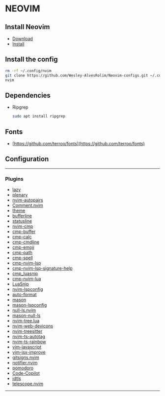 # NEOVIM

## Install Neovim

- [Download](https://github.com/neovim/neovim/releases/tag/stable)
- [Install](https://github.com/neovim/neovim/wiki/Installing-Neovim#install-from-source)

## Install the config

```sh
rm -rf ~/.config/nvim
git clone https://github.com/Wesley-AlvesRolim/Neovim-configs.git ~/.config/nvim
nvim
```

## Dependencies

- Ripgrep

  ```sh
  sudo apt install ripgrep
  ```

## Fonts

- [https://github.com/terroo/fonts](https://github.com/terroo/fonts)

## Configuration

---

### Plugins

- [lazy](https://github.com/folke/lazy.nvim.git)
- [plenary](https://github.com/nvim-lua/plenary.nvim)
- [nvim-autopairs](https://github.com/windwp/nvim-autopairs)
- [Comment.nvim](https://github.com/numToStr/Comment.nvim)
- [theme](https://github.com/kvrohit/mellow.nvim)
- [bufferline](https://github.com/romgrk/barbar.nvim)
- [statusline](https://github.com/echasnovski/mini.statusline)
- [nvim-cmp](https://github.com/hrsh7th/nvim-cmp)
- [cmp-buffer](https://github.com/hrsh7th/cmp-buffer)
- [cmp-calc](https://github.com/hrsh7th/cmp-calc)
- [cmp-cmdline](https://github.com/hrsh7th/cmp-cmdline)
- [cmp-emoji](https://github.com/hrsh7th/cmp-emoji)
- [cmp-path](https://github.com/hrsh7th/cmp-path)
- [cmp-spell](https://github.com/f3fora/cmp-spell)
- [cmp-nvim-lsp](https://github.com/hrsh7th/cmp-nvim-lsp)
- [cmp-nvim-lsp-signature-help](https://github.com/hrsh7th/cmp-nvim-lsp-signature-help)
- [cmp_luasnip](https://github.com/saadparwaiz1/cmp_luasnip)
- [cmp-nvim-lua](https://github.com/hrsh7th/cmp-nvim-lua)
- [LuaSnip](https://github.com/L3MON4D3/LuaSnip)
- [nvim-lspconfig](https://github.com/neovim/nvim-lspconfig)
- [auto-format](https://git.sr.ht/~nedia/auto-format.nvim)
- [mason](https://github.com/williamboman/mason.nvim)
- [mason-lspconfig](https://github.com/williamboman/mason-lspconfig.nvim)
- [null-ls.nvim](https://github.com/jose-elias-alvarez/null-ls.nvim)
- [mason-null-ls](https://github.com/jay-babu/mason-null-ls.nvim)
- [nvim-tree.lua](https://github.com/kyazdani42/nvim-tree.lua)
- [nvim-web-devicons](https://github.com/kyazdani42/nvim-web-devicons)
- [nvim-treesitter](https://github.com/nvim-treesitter/nvim-treesitter)
- [nvim-ts-autotag](https://github.com/windwp/nvim-ts-autotag)
- [nvim-ts-rainbow](https://github.com/mrjones2014/nvim-ts-rainbow)
- [vim-javascript](https://github.com/pangloss/vim-javascript)
- [vim-jsx-improve](https://github.com/neoclide/vim-jsx-improve)
- [gitsigns.nvim](https://github.com/lewis6991/gitsigns.nvim)
- [notifier.nvim](https://github.com/vigoux/notifier.nvim)
- [pomodoro](https://github.com/cmpadden/pomodoro.nvim)
- [Code-Copilot](https://github.com/Exafunction/codeium.vim)
- [jdtls](https://github.com/mfussenegger/nvim-jdtls)
- [telescope.nvim](https://github.com/nvim-telescope/telescope.nvim)

---
